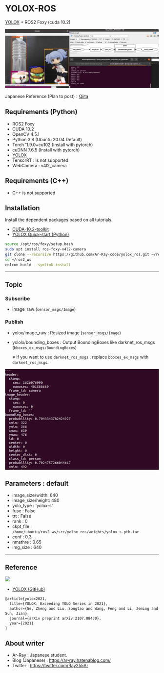 # YOLOX-ROS

[YOLOX](https://github.com/Megvii-BaseDetection/YOLOX) + ROS2 Foxy (cuda 10.2)

![yolox_s_result](images_for_readme/yolox_s_result.png)

Japanese Reference (Plan to post)：[Qiita](https://qiita.com/Ar-Ray)

## Requirements (Python)

- ROS2 Foxy
- CUDA 10.2
- OpenCV 4.5.1
- Python 3.8 (Ubuntu 20.04 Default)
- Torch '1.9.0+cu102 (Install with pytorch)
- cuDNN 7.6.5 (Install with pytorch)
- [YOLOX](https://github.com/Megvii-BaseDetection/YOLOX)
- TensorRT : is not supported
- WebCamera : v4l2_camera

## Requirements (C++)

- C++ is not supported

## Installation

Install the dependent packages based on all tutorials.

- [CUDA-10.2-toolkit](https://developer.nvidia.com/cuda-10.2-download-archive)
- [YOLOX Quick-start (Python)](https://github.com/Megvii-BaseDetection/YOLOX#quick-start)

```bash
source /opt/ros/foxy/setup.bash
sudo apt install ros-foxy-v4l2-camera
git clone --recursive https://github.com/Ar-Ray-code/yolox_ros.git ~/ros2_ws/src/yolox_ros/
cd ~/ros2_ws
colcon build --symlink-install
```



---

## Topic
### Subscribe

- image_raw (`sensor_msgs/Image`)

### Publish

- yolox/image_raw : Resized image (`sensor_msgs/Image`)

- yololx/bounding_boxes : Output BoundingBoxes like darknet_ros_msgs (`bboxes_ex_msgs/BoundingBoxes`)

  ※ If you want to use `darknet_ros_msgs` , replace `bboxes_ex_msgs` with `darknet_ros_msgs`.

![yolox_topic](images_for_readme/yolox_topic.png)

## Parameters : default

- image_size/width: 640
- image_size/height: 480
- yolo_type : 'yolox-s'
- fuse : False
- trt : False
- rank : 0
- ckpt_file : `/home/ubuntu/ros2_ws/src/yolox_ros/weights/yolox_s.pth.tar`
- conf : 0.3
- nmsthre : 0.65
- img_size : 640

---

## Reference

![](https://raw.githubusercontent.com/Megvii-BaseDetection/YOLOX/main/assets/logo.png)

- [YOLOX (GitHub)](https://github.com/Megvii-BaseDetection/YOLOX)

```
@article{yolox2021,
  title={YOLOX: Exceeding YOLO Series in 2021},
  author={Ge, Zheng and Liu, Songtao and Wang, Feng and Li, Zeming and Sun, Jian},
  journal={arXiv preprint arXiv:2107.08430},
  year={2021}
}
```

## About writer

- Ar-Ray : Japanese student.
- Blog (Japanese) : https://ar-ray.hatenablog.com/
- Twitter : https://twitter.com/Ray255Ar
